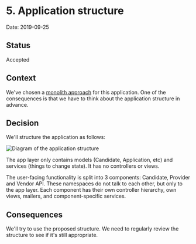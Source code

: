 # 5. Application structure

Date: 2019-09-25

## Status

Accepted

## Context

We've chosen a [monolith approach](/adr/0004-application-architecture.md) for this application. One of the consequences is that we have to think about the application structure in advance.

## Decision

We'll structure the application as follows:

![Diagram of the application structure](/adr/0005-application-structure.png)

The app layer only contains models (Candidate, Application, etc) and services (things to change state). It has no controllers or views.

The user-facing functionality is split into 3 components: Candidate, Provider and Vendor API. These namespaces do not talk to each other, but only to the app layer. Each component has their own controller hierarchy, own views, mailers, and component-specific services.

## Consequences

We'll try to use the proposed structure. We need to regularly review the structure to see if it's still appropriate.
